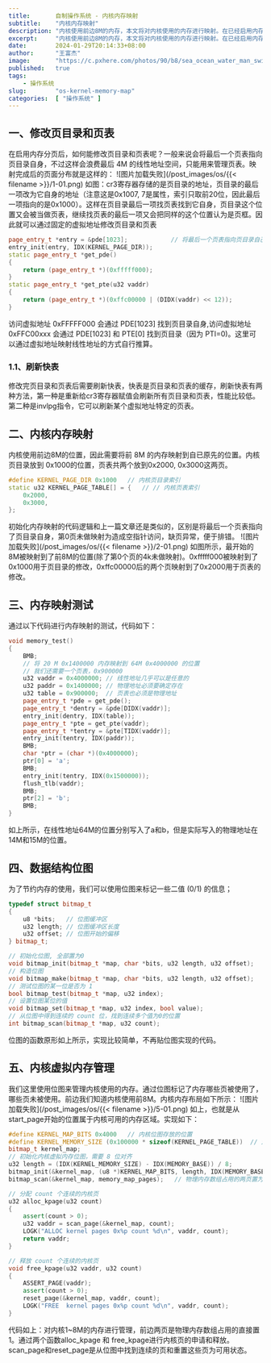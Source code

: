 ```yaml
---
title:       自制操作系统 - 内核内存映射
subtitle:    "内核内存映射"
description: "内核使用前边8M的内存，本文将对内核使用的内存进行映射。在已经启用内存分页后通过页目录最后一项指向自身来修改页目录和页表。并通过位图来管理内核的1M~8M的内存位置。"
excerpt:     "内核使用前边8M的内存，本文将对内核使用的内存进行映射。在已经启用内存分页后通过页目录最后一项指向自身来修改页目录和页表。并通过位图来管理内核的1M~8M的内存位置。"
date:        2024-01-29T20:14:33+08:00
author:      "王富杰"
image:       "https://c.pxhere.com/photos/90/b8/sea_ocean_water_man_swim-78244.jpg!d"
published:   true
tags:
    - 操作系统
slug:        "os-kernel-memory-map"
categories:  [ "操作系统" ]
---
```


## 一、修改页目录和页表
在启用内存分页后，如何能修改页目录和页表呢？一般来说会将最后一个页表指向页目录自身，不过这样会浪费最后 4M 的线性地址空间，只能用来管理页表。映射完成后的页面分布就是这样的：
![图片加载失败](/post_images/os/{{< filename >}}/1-01.png)
如图：cr3寄存器存储的是页目录的地址，页目录的最后一项改为它自身的地址（注意这是0x1007, 7是属性，索引只取前20位，因此最后一项指向的是0x1000）。这样在页目录最后一项找页表找到它自身，页目录这个位置又会被当做页表，继续找页表的最后一项又会把同样的这个位置认为是页框。因此就可以通过固定的虚拟地址修改页目录和页表
```cpp
page_entry_t *entry = &pde[1023];            // 将最后一个页表指向页目录自己
entry_init(entry, IDX(KERNEL_PAGE_DIR));
static page_entry_t *get_pde()
{
    return (page_entry_t *)(0xfffff000);
}
static page_entry_t *get_pte(u32 vaddr)
{
    return (page_entry_t *)(0xffc00000 | (DIDX(vaddr) << 12));
}
```
访问虚拟地址 0xFFFFF000 会通过 PDE[1023] 找到页目录自身,访问虚拟地址 0xFFC00xxx 会通过 PDE[1023] 和 PTE[0] 找到页目录（因为 PTI=0)。这里可以通过虚拟地址映射线性地址的方式自行推算。

### 1.1、刷新快表
修改完页目录和页表后需要刷新快表，快表是页目录和页表的缓存，刷新快表有两种方法，第一种是重新给cr3寄存器赋值会刷新所有页目录和页表，性能比较低。第二种是invlpg指令，它可以刷新某个虚拟地址特定的页表。

## 二、内核内存映射
内核使用前边8M的位置，因此需要将前 8M 的内存映射到自已原先的位置。内核页目录放到 0x1000的位置，页表共两个放到0x2000, 0x3000这两页。
```cpp
#define KERNEL_PAGE_DIR 0x1000   // 内核页目录索引
static u32 KERNEL_PAGE_TABLE[] = {   // // 内核页表索引
    0x2000,
    0x3000,
};
```
初始化内存映射的代码逻辑和上一篇文章还是类似的，区别是将最后一个页表指向了页目录自身，第0页未做映射为造成空指针访问，缺页异常，便于排错。
![图片加载失败](/post_images/os/{{< filename >}}/2-01.png)
如图所示，最开始的8M被映射到了前8M的位置(除了第0个页的4k未做映射)。0xfffff000被映射到了0x1000用于页目录的修改，0xffc00000后的两个页映射到了0x2000用于页表的修改。


## 三、内存映射测试
通过以下代码进行内存映射的测试，代码如下：
```cpp
void memory_test()
{
    BMB;
    // 将 20 M 0x1400000 内存映射到 64M 0x4000000 的位置
    // 我们还需要一个页表，0x900000
    u32 vaddr = 0x4000000; // 线性地址几乎可以是任意的
    u32 paddr = 0x1400000; // 物理地址必须要确定存在
    u32 table = 0x900000;  // 页表也必须是物理地址
    page_entry_t *pde = get_pde();
    page_entry_t *dentry = &pde[DIDX(vaddr)];
    entry_init(dentry, IDX(table));
    page_entry_t *pte = get_pte(vaddr);
    page_entry_t *tentry = &pte[TIDX(vaddr)];
    entry_init(tentry, IDX(paddr));
    BMB;
    char *ptr = (char *)(0x4000000);
    ptr[0] = 'a';
    BMB;
    entry_init(tentry, IDX(0x1500000));
    flush_tlb(vaddr);
    BMB;
    ptr[2] = 'b';
    BMB;
}
```
如上所示，在线性地址64M的位置分别写入了a和b，但是实际写入的物理地址在14M和15M的位置。


## 四、数据结构位图
为了节约内存的使用，我们可以使用位图来标记一些二值 (0/1) 的信息；
```cpp
typedef struct bitmap_t
{
    u8 *bits;   // 位图缓冲区
    u32 length; // 位图缓冲区长度
    u32 offset; // 位图开始的偏移
} bitmap_t;

// 初始化位图, 全部置为0
void bitmap_init(bitmap_t *map, char *bits, u32 length, u32 offset);
// 构造位图
void bitmap_make(bitmap_t *map, char *bits, u32 length, u32 offset);
// 测试位图的某一位是否为 1
bool bitmap_test(bitmap_t *map, u32 index);
// 设置位图某位的值
void bitmap_set(bitmap_t *map, u32 index, bool value);
// 从位图中得到连续的 count 位，找到连续多个值为0的位置
int bitmap_scan(bitmap_t *map, u32 count);
```
位图的函数原形如上所示，实现比较简单，不再贴位图实现的代码。


## 五、内核虚拟内存管理
我们这里使用位图来管理内核使用的内存。通过位图标记了内存哪些页被使用了，哪些页未被使用。前边我们知道内核使用前8M。内核内存布局如下所示：
![图片加载失败](/post_images/os/{{< filename >}}/5-01.png)
如上，也就是从start_page开始的位置属于内核可用的内存区域。实现如下：
```cpp
#define KERNEL_MAP_BITS 0x4000   // 内核位图存放的位置
#define KERNEL_MEMORY_SIZE (0x100000 * sizeof(KERNEL_PAGE_TABLE))  // 对1M往后的位置做管理，1M以后属于内核程序
bitmap_t kernel_map;
// 初始化内核虚拟内存位图，需要 8 位对齐
u32 length = (IDX(KERNEL_MEMORY_SIZE) - IDX(MEMORY_BASE)) / 8;
bitmap_init(&kernel_map, (u8 *)KERNEL_MAP_BITS, length, IDX(MEMORY_BASE));
bitmap_scan(&kernel_map, memory_map_pages);   // 物理内存数组占用的两页置为1

// 分配 count 个连续的内核页
u32 alloc_kpage(u32 count)
{
    assert(count > 0);
    u32 vaddr = scan_page(&kernel_map, count);
    LOGK("ALLOC kernel pages 0x%p count %d\n", vaddr, count);
    return vaddr;
}

// 释放 count 个连续的内核页
void free_kpage(u32 vaddr, u32 count)
{
    ASSERT_PAGE(vaddr);
    assert(count > 0);
    reset_page(&kernel_map, vaddr, count);
    LOGK("FREE  kernel pages 0x%p count %d\n", vaddr, count);
}
```
代码如上：对内核1~8M的内存进行管理，前边两页是物理内存数组占用的直接置1。通过两个函数alloc_kpage 和 free_kpage进行内核页的申请和释放。scan_page和reset_page是从位图中找到连续的页和重置这些页为可用状态。